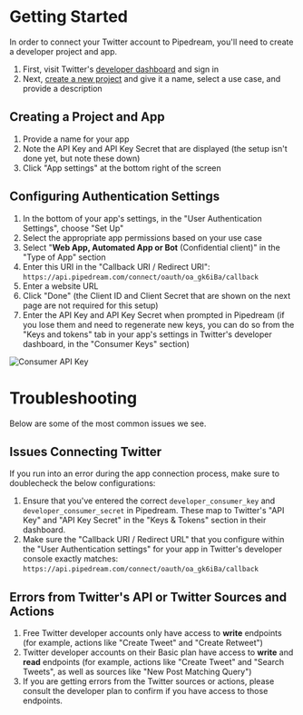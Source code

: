 # Getting Started
In order to connect your Twitter account to Pipedream, you'll need to create a developer project and app.
1. First, visit Twitter's [developer dashboard](https://developer.twitter.com/en/portal/dashboard) and sign in
2. Next, [create a new project](https://developer.twitter.com/en/portal/projects/new) and give it a name, select a use case, and provide a description

## Creating a Project and App
1. Provide a name for your app
2. Note the API Key and API Key Secret that are displayed (the setup isn't done yet, but note these down)
3. Click "App settings" at the bottom right of the screen

## Configuring Authentication Settings
1. In the bottom of your app's settings, in the "User Authentication Settings", choose "Set Up"
2. Select the appropriate app permissions based on your use case
3. Select "**Web App, Automated App or Bot** (Confidential client)" in the "Type of App" section
4. Enter this URI in the "Callback URI / Redirect URI": `https://api.pipedream.com/connect/oauth/oa_gk6iBa/callback`
5. Enter a website URL
6. Click "Done" (the Client ID and Client Secret that are shown on the next page are not required for this setup)
7. Enter the API Key and API Key Secret when prompted in Pipedream (if you lose them and need to regenerate new keys, you can do so from the "Keys and tokens" tab in your app's settings in Twitter's developer dashboard, in the "Consumer Keys" section)

![Consumer API Key](https://res.cloudinary.com/dpenc2lit/image/upload/v1684365722/Screenshot_2023-05-17_at_4.19.52_PM_jlvbvw.png)

# Troubleshooting
Below are some of the most common issues we see.

## Issues Connecting Twitter
If you run into an error during the app connection process, make sure to doublecheck the below configurations:
1. Ensure that you've entered the correct `developer_consumer_key` and `developer_consumer_secret` in Pipedream. These map to Twitter's "API Key" and "API Key Secret" in the "Keys & Tokens" section in their dashboard.
2. Make sure the "Callback URI / Redirect URL" that you configure within the "User Authentication settings" for your app in Twitter's developer console exactly matches: `https://api.pipedream.com/connect/oauth/oa_gk6iBa/callback`

## Errors from Twitter's API or Twitter Sources and Actions
1. Free Twitter developer accounts only have access to **write** endpoints (for example, actions like "Create Tweet" and "Create Retweet")
2. Twitter developer accounts on their Basic plan have access to **write** and **read** endpoints (for example, actions like "Create Tweet" and "Search Tweets", as well as sources like "New Post Matching Query")
3. If you are getting errors from the Twitter sources or actions, please consult the developer plan to confirm if you have access to those endpoints.